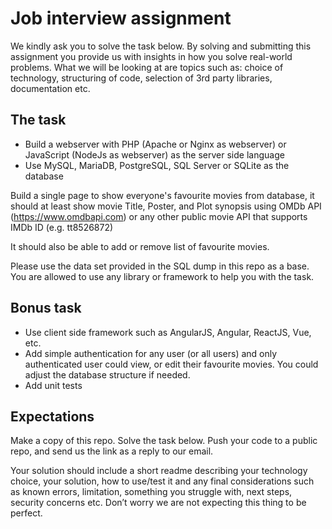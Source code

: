 # Job interview assignment
We kindly ask you to solve the task below. By solving and submitting this assignment you provide us with insights in how you solve real-world problems. What we will be looking at are topics such as: choice of technology, structuring of code, selection of 3rd party libraries, documentation etc.


## The task
- Build a webserver with PHP (Apache or Nginx as webserver) or JavaScript (NodeJs as webserver) as the server side language
- Use MySQL, MariaDB, PostgreSQL, SQL Server or SQLite as the database

Build a single page to show everyone's favourite movies from database, it should at least show movie Title, Poster, and Plot synopsis using OMDb API (https://www.omdbapi.com) or any other public movie API that supports IMDb ID (e.g. tt8526872)

It should also be able to add or remove list of favourite movies.

Please use the data set provided in the SQL dump in this repo as a base.
You are allowed to use any library or framework to help you with the task.

## Bonus task
- Use client side framework such as AngularJS, Angular, ReactJS, Vue, etc.
- Add simple authentication for any user (or all users) and only authenticated user could view, or edit their favourite movies. You could adjust the database structure if needed.
- Add unit tests

## Expectations
Make a copy of this repo. Solve the task below. Push your code to a public repo, and send us the link as a reply to our email.

Your solution should include a short readme describing your technology choice, your solution, how to use/test it and any final considerations such as known errors, limitation, something you struggle with, next steps, security concerns etc. Don’t worry we are not expecting this thing to be perfect.